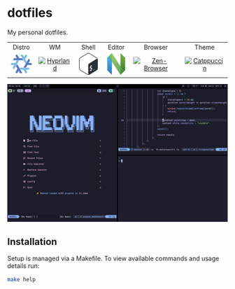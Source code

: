 # dotfiles

My personal dotfiles.

<table>
  <tr>
    <td align="center">Distro</td>
    <td align="center">WM</td>
    <td align="center">Shell</td>
    <td align="center">Editor</td>
    <td align="center">Browser</td>
    <td align="center">Theme</td>
  </tr>
  <tr>
    <td align="center">
      <a href="https://nixos.org/">
        <img src="https://raw.githubusercontent.com/devicons/devicon/master/icons/nixos/nixos-original.svg" alt="NixOS" width=50 height=50 onclick="return false;">
      </a>
    </td>
    <td align="center">
      <a href="https://hypr.land/">
        <img src="https://wiki.hypr.land/favicon.svg" alt="Hyprland" width=50 height=50 onclick="return false;">
      </a>
    </td>
    <td align="center">
      <a href="https://www.gnu.org/software/bash/">
        <img src="https://raw.githubusercontent.com/devicons/devicon/master/icons/bash/bash-original.svg" alt="Bash" width=50 height=50 onclick="return false;">
      </a>
    </td>
    <td align="center">
      <a href="https://neovim.io/">
        <img src="https://raw.githubusercontent.com/devicons/devicon/master/icons/neovim/neovim-original.svg" alt="NeoVim" width=50 height=50 onclick="return false;">
      </a>
    </td>
    <td align="center">
      <a href="https://zen-browser.app/">
        <img src="https://raw.githubusercontent.com/zen-browser/desktop/dev/docs/assets/zen-light.svg" alt="Zen-Browser" width=50 height=50 onclick="return false;">
      </a>
    </td>
    <td align="center">
      <a href="https://catppuccin.com/">
        <img src="https://catppuccin.com/favicon.png" alt="Catppuccin" width=50 height=50 onclick="return false;">
      </a>
    </td>
  </tr>
</table>

![Preview](assets/preview.png)

## Installation

Setup is managed via a Makefile. To view available commands and usage details run:
```sh
make help
```
